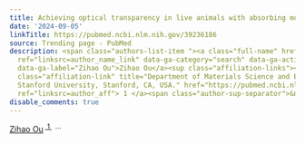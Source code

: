 ```yaml
---
title: Achieving optical transparency in live animals with absorbing molecules.
date: '2024-09-05'
linkTitle: https://pubmed.ncbi.nlm.nih.gov/39236186
source: Trending page - PubMed
description: <span class="authors-list-item "><a class="full-name" href="https://pubmed.ncbi.nlm.nih.gov/?term=Ou+Z&amp;cauthor_id=39236186"
  ref="linksrc=author_name_link" data-ga-category="search" data-ga-action="author_link"
  data-ga-label="Zihao Ou">Zihao Ou</a><sup class="affiliation-links"><span class="author-sup-separator">&nbsp;</span><a
  class="affiliation-link" title="Department of Materials Science and Engineering,
  Stanford University, Stanford, CA, USA." href="https://pubmed.ncbi.nlm.nih.gov/39236186#full-view-affiliation-1"
  ref="linksrc=author_aff"> 1 </a><span class="author-sup-separator">&nbsp; ...
disable_comments: true
---
```

<span class="authors-list-item "><a class="full-name" href="https://pubmed.ncbi.nlm.nih.gov/?term=Ou+Z&amp;cauthor_id=39236186" ref="linksrc=author_name_link" data-ga-category="search" data-ga-action="author_link" data-ga-label="Zihao Ou">Zihao Ou</a><sup class="affiliation-links"><span class="author-sup-separator">&nbsp;</span><a class="affiliation-link" title="Department of Materials Science and Engineering, Stanford University, Stanford, CA, USA." href="https://pubmed.ncbi.nlm.nih.gov/39236186#full-view-affiliation-1" ref="linksrc=author_aff"> 1 </a><span class="author-sup-separator">&nbsp; ...